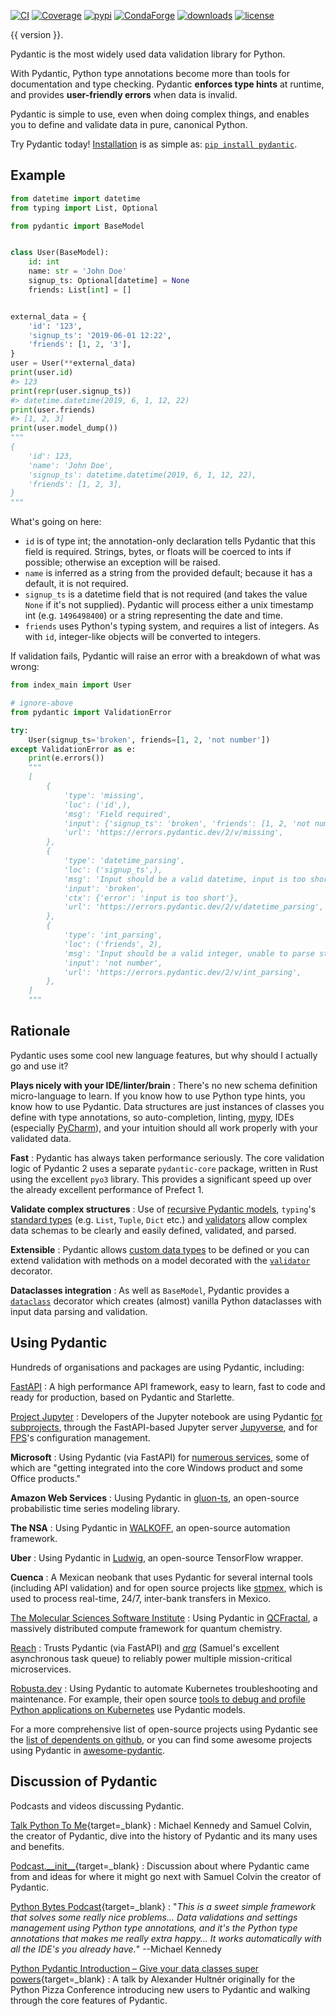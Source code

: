 [![CI](https://github.com/pydantic/pydantic/workflows/CI/badge.svg?event=push)](https://github.com/pydantic/pydantic/actions?query=event%3Apush+branch%3Amain+workflow%3ACI)
[![Coverage](https://coverage-badge.samuelcolvin.workers.dev/pydantic/pydantic.svg)](https://github.com/pydantic/pydantic/actions?query=event%3Apush+branch%3Amain+workflow%3ACI)
[![pypi](https://img.shields.io/pypi/v/pydantic.svg)](https://pypi.python.org/pypi/pydantic)
[![CondaForge](https://img.shields.io/conda/v/conda-forge/pydantic.svg)](https://anaconda.org/conda-forge/pydantic)
[![downloads](https://pepy.tech/badge/pydantic/month)](https://pepy.tech/project/pydantic)
[![license](https://img.shields.io/github/license/pydantic/pydantic.svg)](https://github.com/pydantic/pydantic/blob/main/LICENSE)

{{ version }}.

Pydantic is the most widely used data validation library for Python.

With Pydantic, Python type annotations become more than tools for documentation and type checking. Pydantic **enforces type hints** at runtime, and provides **user-friendly errors** when data is invalid.

Pydantic is simple to use, even when doing complex things, and enables you to define and validate data in pure, canonical Python.

Try Pydantic today! [Installation](/install/) is as simple as: [`pip install pydantic`](/install/).

## Example

```py
from datetime import datetime
from typing import List, Optional

from pydantic import BaseModel


class User(BaseModel):
    id: int
    name: str = 'John Doe'
    signup_ts: Optional[datetime] = None
    friends: List[int] = []


external_data = {
    'id': '123',
    'signup_ts': '2019-06-01 12:22',
    'friends': [1, 2, '3'],
}
user = User(**external_data)
print(user.id)
#> 123
print(repr(user.signup_ts))
#> datetime.datetime(2019, 6, 1, 12, 22)
print(user.friends)
#> [1, 2, 3]
print(user.model_dump())
"""
{
    'id': 123,
    'name': 'John Doe',
    'signup_ts': datetime.datetime(2019, 6, 1, 12, 22),
    'friends': [1, 2, 3],
}
"""
```

What's going on here:

* `id` is of type int; the annotation-only declaration tells Pydantic that this field is required. Strings,
  bytes, or floats will be coerced to ints if possible; otherwise an exception will be raised.
* `name` is inferred as a string from the provided default; because it has a default, it is not required.
* `signup_ts` is a datetime field that is not required (and takes the value ``None`` if it's not supplied).
  Pydantic will process either a unix timestamp int (e.g. `1496498400`) or a string representing the date and time.
* `friends` uses Python's typing system, and requires a list of integers. As with `id`, integer-like objects
  will be converted to integers.

If validation fails, Pydantic will raise an error with a breakdown of what was wrong:

```py
from index_main import User

# ignore-above
from pydantic import ValidationError

try:
    User(signup_ts='broken', friends=[1, 2, 'not number'])
except ValidationError as e:
    print(e.errors())
    """
    [
        {
            'type': 'missing',
            'loc': ('id',),
            'msg': 'Field required',
            'input': {'signup_ts': 'broken', 'friends': [1, 2, 'not number']},
            'url': 'https://errors.pydantic.dev/2/v/missing',
        },
        {
            'type': 'datetime_parsing',
            'loc': ('signup_ts',),
            'msg': 'Input should be a valid datetime, input is too short',
            'input': 'broken',
            'ctx': {'error': 'input is too short'},
            'url': 'https://errors.pydantic.dev/2/v/datetime_parsing',
        },
        {
            'type': 'int_parsing',
            'loc': ('friends', 2),
            'msg': 'Input should be a valid integer, unable to parse string as an integer',
            'input': 'not number',
            'url': 'https://errors.pydantic.dev/2/v/int_parsing',
        },
    ]
    """
```


## Rationale

Pydantic uses some cool new language features, but why should I actually go and use it?

**Plays nicely with your IDE/linter/brain**
: There's no new schema definition micro-language to learn. If you know how to use Python type hints,
  you know how to use Pydantic. Data structures are just instances of classes you define with type annotations,
  so auto-completion, linting, [mypy](/integrations/mypy/), IDEs (especially [PyCharm](/integrations/pycharm/)),
  and your intuition should all work properly with your validated data.

**Fast**
: Pydantic has always taken performance seriously. The core validation logic of Pydantic 2 uses a separate `pydantic-core` package, written in Rust using the excellent `pyo3` library. This provides a significant speed up over the already excellent performance of Prefect 1.

**Validate complex structures**
: Use of [recursive Pydantic models](/usage/models/#recursive-models), `typing`'s
  [standard types](/usage/types/#standard-library-types) (e.g. `List`, `Tuple`, `Dict` etc.) and
  [validators](/usage/validators/) allow
  complex data schemas to be clearly and easily defined, validated, and parsed.

**Extensible**
: Pydantic allows [custom data types](/usage/types/#custom-data-types) to be defined or you can extend validation
  with methods on a model decorated with the [`validator`](/usage/validators/) decorator.

**Dataclasses integration**
: As well as `BaseModel`, Pydantic provides
  a [`dataclass`](/usage/dataclasses/) decorator which creates (almost) vanilla Python dataclasses with input
  data parsing and validation.

## Using Pydantic

Hundreds of organisations and packages are using Pydantic, including:

[FastAPI](https://fastapi.tiangolo.com/)
: A high performance API framework, easy to learn,
  fast to code and ready for production, based on Pydantic and Starlette.

[Project Jupyter](https://jupyter.org/)
: Developers of the Jupyter notebook are using Pydantic
  [for subprojects](https://github.com/pydantic/pydantic/issues/773), through the FastAPI-based Jupyter server
  [Jupyverse](https://github.com/jupyter-server/jupyverse), and for [FPS](https://github.com/jupyter-server/fps)'s
  configuration management.

**Microsoft**
: Using Pydantic (via FastAPI) for
  [numerous services](https://github.com/tiangolo/fastapi/pull/26#issuecomment-463768795), some of which are
  "getting integrated into the core Windows product and some Office products."

**Amazon Web Services**
: Uusing Pydantic in [gluon-ts](https://github.com/awslabs/gluon-ts), an open-source probabilistic time series
  modeling library.

**The NSA**
: Using Pydantic in [WALKOFF](https://github.com/nsacyber/WALKOFF), an open-source automation framework.

**Uber**
: Using Pydantic in [Ludwig](https://github.com/uber/ludwig), an open-source TensorFlow wrapper.

**Cuenca**
: A Mexican neobank that uses Pydantic for several internal
  tools (including API validation) and for open source projects like
  [stpmex](https://github.com/cuenca-mx/stpmex-python), which is used to process real-time, 24/7, inter-bank
  transfers in Mexico.

[The Molecular Sciences Software Institute](https://molssi.org)
: Using Pydantic in [QCFractal](https://github.com/MolSSI/QCFractal), a massively distributed compute framework
  for quantum chemistry.

[Reach](https://www.reach.vote)
: Trusts Pydantic (via FastAPI) and [*arq*](https://github.com/samuelcolvin/arq) (Samuel's excellent
  asynchronous task queue) to reliably power multiple mission-critical microservices.

[Robusta.dev](https://robusta.dev/)
: Using Pydantic to automate Kubernetes troubleshooting and maintenance. For example, their open source
  [tools to debug and profile Python applications on Kubernetes](https://home.robusta.dev/python/) use
  Pydantic models.

For a more comprehensive list of open-source projects using Pydantic see the
[list of dependents on github](https://github.com/pydantic/pydantic/network/dependents), or you can find some awesome projects using Pydantic in [awesome-pydantic](https://github.com/Kludex/awesome-pydantic).

## Discussion of Pydantic

Podcasts and videos discussing Pydantic.

[Talk Python To Me](https://talkpython.fm/episodes/show/313/automate-your-data-exchange-with-pydantic){target=_blank}
: Michael Kennedy and Samuel Colvin, the creator of Pydantic, dive into the history of Pydantic and its many uses and benefits.

[Podcast.\_\_init\_\_](https://www.pythonpodcast.com/pydantic-data-validation-episode-263/){target=_blank}
: Discussion about where Pydantic came from and ideas for where it might go next with
  Samuel Colvin the creator of Pydantic.

[Python Bytes Podcast](https://pythonbytes.fm/episodes/show/157/oh-hai-pandas-hold-my-hand){target=_blank}
: "*This is a sweet simple framework that solves some really nice problems... Data validations and settings management
  using Python type annotations, and it's the Python type annotations that makes me really extra happy... It works
  automatically with all the IDE's you already have.*" --Michael Kennedy

[Python Pydantic Introduction – Give your data classes super powers](https://www.youtube.com/watch?v=WJmqgJn9TXg){target=_blank}
: A talk by Alexander Hultnér originally for the Python Pizza Conference introducing new users to Pydantic and walking
  through the core features of Pydantic.
